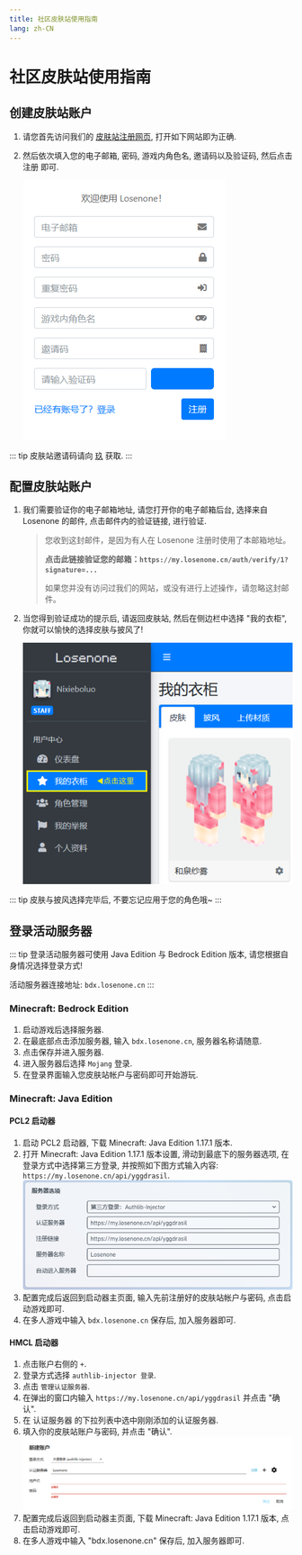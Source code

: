 ```yaml
---
title: 社区皮肤站使用指南
lang: zh-CN
---
```


# 社区皮肤站使用指南

## 创建皮肤站账户

1. 请您首先访问我们的 [皮肤站注册网页](https://my.losenone.cn/auth/register), 打开如下网站即为正确.
2. 然后依次填入您的电子邮箱, 密码, 游戏内角色名, 邀请码以及验证码, 然后点击 注册 即可.

    ![注册示例](./temp_skin_event_assets/register.png)

::: tip
皮肤站邀请码请向 [玖](http://wpa.qq.com/msgrd?v=3&uin=2703877119&site=qq&menu=yes) 获取.
:::

## 配置皮肤站账户

1. 我们需要验证你的电子邮箱地址, 请您打开你的电子邮箱后台, 选择来自 Losenone 的邮件, 点击邮件内的验证链接, 进行验证.
    > 您收到这封邮件，是因为有人在 Losenone 注册时使用了本邮箱地址。
    >
    > **点击此链接验证您的邮箱：`https://my.losenone.cn/auth/verify/1?signature=...`**
    >
    > 如果您并没有访问过我们的网站，或没有进行上述操作，请忽略这封邮件。

2. 当您得到验证成功的提示后, 请返回皮肤站, 然后在侧边栏中选择 "我的衣柜", 你就可以愉快的选择皮肤与披风了!

    ![衣柜示例](./temp_skin_event_assets/closet.png)

::: tip
皮肤与披风选择完毕后, 不要忘记应用于您的角色哦~
:::

## 登录活动服务器

::: tip
登录活动服务器可使用 Java Edition 与 Bedrock Edition 版本, 请您根据自身情况选择登录方式!

活动服务器连接地址: `bdx.losenone.cn`
:::

### Minecraft: Bedrock Edition

1. 启动游戏后选择服务器.
2. 在最底部点击添加服务器, 输入 `bdx.losenone.cn`, 服务器名称请随意.
3. 点击保存并进入服务器.
4. 进入服务器后选择 `Mojang` 登录.
5. 在登录界面输入您皮肤站帐户与密码即可开始游玩.

### Minecraft: Java Edition

#### PCL2 启动器

1. 启动 PCL2 启动器, 下载 Minecraft: Java Edition 1.17.1 版本.
2. 打开 Minecraft: Java Edition 1.17.1 版本设置, 滑动到最底下的服务器选项, 在登录方式中选择第三方登录, 并按照如下图方式输入内容: `https://my.losenone.cn/api/yggdrasil`.
    ![PCL2 配置示例](./temp_skin_event_assets/pcl_conf.png)
3. 配置完成后返回到启动器主页面, 输入先前注册好的皮肤站帐户与密码, 点击启动游戏即可.
4. 在多人游戏中输入 `bdx.losenone.cn` 保存后, 加入服务器即可.

#### HMCL 启动器

1. 点击账户右侧的 `+`.
2. 登录方式选择 `authlib-injector 登录`.
3. 点击 `管理认证服务器`.
4. 在弹出的窗口内输入 `https://my.losenone.cn/api/yggdrasil` 并点击 "确认".
5. 在 认证服务器 的下拉列表中选中刚刚添加的认证服务器.
6. 填入你的皮肤站账户与密码, 并点击 "确认".
    ![HMCL 配置示例](./temp_skin_event_assets/hmcl_conf.png)
7. 配置完成后返回到启动器主页面, 下载 Minecraft: Java Edition 1.17.1 版本, 点击启动游戏即可.
8. 在多人游戏中输入 "bdx.losenone.cn" 保存后, 加入服务器即可.
